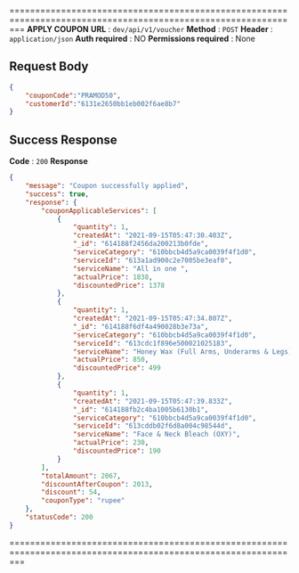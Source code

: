 ===============================================================================================================
**APPLY COUPON**
**URL** : `dev/api/v1/voucher`
**Method** : `POST`
**Header** : `application/json`
**Auth required** : NO
**Permissions required** : None
## Request Body 

```json
{
    "couponCode":"PRAMOD50",
    "customerId":"6131e2650bb1eb002f6ae8b7"
}
```
## Success Response 
**Code** : `200`
**Response**

```json
{
    "message": "Coupon successfully applied",
    "success": true,
    "response": {
        "couponApplicableServices": [
            {
                "quantity": 1,
                "createdAt": "2021-09-15T05:47:30.403Z",
                "_id": "614188f2456da200213b0fde",
                "serviceCategory": "610bbcb4d5a9ca0039f4f1d0",
                "serviceId": "613a1ad900c2e7005be3eaf0",
                "serviceName": "All in one ",
                "actualPrice": 1838,
                "discountedPrice": 1378
            },
            {
                "quantity": 1,
                "createdAt": "2021-09-15T05:47:34.807Z",
                "_id": "614188f6df4a490028b3e73a",
                "serviceCategory": "610bbcb4d5a9ca0039f4f1d0",
                "serviceId": "613cdc1f896e500021025183",
                "serviceName": "Honey Wax (Full Arms, Underarms & Legs) + Threading",
                "actualPrice": 850,
                "discountedPrice": 499
            },
            {
                "quantity": 1,
                "createdAt": "2021-09-15T05:47:39.833Z",
                "_id": "614188fb2c4ba1005b6130b1",
                "serviceCategory": "610bbcb4d5a9ca0039f4f1d0",
                "serviceId": "613cddb02f6d8a004c98544d",
                "serviceName": "Face & Neck Bleach (OXY)",
                "actualPrice": 230,
                "discountedPrice": 190
            }
        ],
        "totalAmount": 2067,
        "discountAfterCoupon": 2013,
        "discount": 54,
        "couponType": "rupee"
    },
    "statusCode": 200
}
```
===============================================================================================================